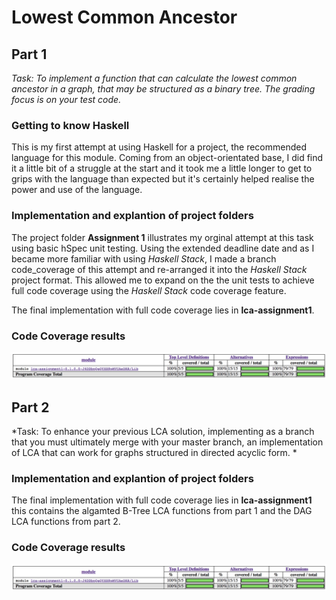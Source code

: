 <h1> Lowest Common Ancestor </h1>

<h2> Part 1 </h2>

*Task: To implement a function that can calculate the lowest common ancestor in a graph, that may be structured as a binary tree. The grading focus is on your test code.*

<h3> Getting to know Haskell </h3>
This is my first attempt at using Haskell for a project, the recommended language for this module. Coming from an object-orientated base, I did find it a little bit of a struggle at the start and it took me a little longer to get to grips with the language than expected but it's certainly helped realise the power and use of the language.

<h3> Implementation and explantion of project folders </h3>

The project folder **Assignment 1** illustrates my orginal attempt at this task using basic hSpec unit testing. Using the extended deadline date and as I became more familiar with using *Haskell Stack*, I made a branch code_coverage of this attempt and re-arranged it into the *Haskell Stack* project format. This allowed me to expand on the the unit tests to achieve full code coverage using the *Haskell Stack* code coverage feature. 

The final implementation with full code coverage lies in **lca-assignment1**.

<h3> Code Coverage results </h3>

![Screenshot of Code Coverage](https://github.com/leecampbell25/CS3012/blob/master/LCA/Screen%20Shot%202018-10-20%20at%2018.18.25.png)

<h2> Part 2 </h2>

*Task: To enhance your previous LCA solution, implementing as a branch that you must ultimately merge with your master branch, an implementation of LCA that can work for graphs structured in directed acyclic form. *


<h3> Implementation and explantion of project folders </h3>

The final implementation with full code coverage lies in **lca-assignment1** this contains the algamted B-Tree LCA functions from part 1 and the DAG LCA functions from part 2.

<h3> Code Coverage results </h3>

![Screenshot of Code Coverage](https://github.com/leecampbell25/CS3012/blob/master/LCA/Screen%20Shot%202018-10-20%20at%2018.18.25.png)




